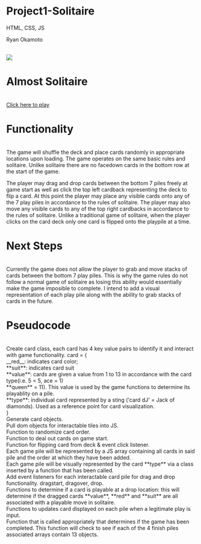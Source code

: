 # Project1-Solitaire
HTML, CSS, JS

Ryan Okamoto

<br>

<img src="https://i.imgur.com/egmRaG2.png">

# Almost Solitaire
<br>
<a href="https://WeAreRyan.github.io/SEI-Project-1-Solitare/">Click here to play</a>

# Functionality
<br>
The game will shuffle the deck and place cards randomly in appropriate locations upon loading. The game operates on the same basic rules and solitaire. Unlike solitaire there are no facedown cards in the bottom row at the start of the game. 

The player may drag and drop cards between the bottom 7 piles freely at game start as well as click the top left cardback representing the deck to flip a card. At this point the player may place any visible cards onto any of the 7 play piles in accordance to the rules of solitaire. The player may also move any visible cards to any of the top right cardbacks in accordance to the rules of solitaire. Unlike a traditional game of solitaire, when the player clicks on the card deck only one card is flipped onto the playpile at a time. 

# Next Steps
<br>
Currently the game does not allow the player to grab and move stacks of cards between the bottom 7 play piles. This is why the game rules do not follow a normal game of solitaire as losing this ability would essentially make the game imposible to complete. I intend to add a visual representation of each play pile along with the ability to grab stacks of cards in the future. 

# Pseudocode
<br>
Create card class, each card has 4 key value pairs to identify it and interact with game functionality. 
card = {<br/>
    __red__: indicates card color;<br/>
    **suit**: indicates card suit<br/>
    **value**: cards are given a value from 1 to 13 in accordance with the card type(i.e. 5 = 5, ace = 1)<br/>**queen** = 11). This value is used by the game functions to determine its playablity on a pile.<br/> 
    **type**: individual card represented by a sting ('card dJ' = Jack of diamonds). Used as a reference point for card visualization. <br/>
}<br/>
Generate card objects.<br/>
Pull dom objects for interactable tiles into JS.<br/>
Function to randomize card order.<br/>
Function to deal out cards on game start.<br/>
Function for flipping card from deck & event click listener.<br/>
Each game pile will be represented by a JS array containing all cards in said pile and the order at which they have been added.<br/>
Each game pile will be visually represented by the card **type** via a class inserted by a function that has been called.<br/>
Add event listeners for each interactable card pile for drag and drop functionality. dragstart, dragover, drop.<br/>
Functions to determine if a card is playable at a drop location: this will determine if the dragged cards **value**, **red** and **suit** are all associated with a playable move in solitaire.<br/>
Functions to updates card displayed on each pile when a legitimate play is input.<br/>
Function that is called appropriately that determines if the game has been completed. This function will check to see if each of the 4 finish piles associated arrays contain 13 objects.


